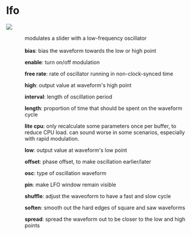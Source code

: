 
<a name=lfo></a><br>
# <b>lfo</b>
<img src="https://www.bespokesynth.com/docs/screenshots/lfo.png"><br>
<div style="display:inline-block;margin-left:50px;">
modulates a slider with a low-frequency oscillator<br/><br/>
<b>bias</b>: bias the waveform towards the low or high point<br>

<b>enable</b>: turn on/off modulation<br>

<b>free rate</b>: rate of oscillator running in non-clock-synced time<br>

<b>high</b>: output value at waveform's high point<br>

<b>interval</b>: length of oscillation period<br>

<b>length</b>: proportion of time that should be spent on the waveform cycle<br>

<b>lite cpu</b>: only recalculate some parameters once per buffer, to reduce CPU load. can sound worse in some scenarios, especially with rapid modulation.<br>

<b>low</b>: output value at waveform's low point<br>

<b>offset</b>: phase offset, to make oscillation earlier/later<br>

<b>osc</b>: type of oscillation waveform<br>

<b>pin</b>: make LFO window remain visible<br>

<b>shuffle</b>: adjust the waveoform to have a fast and slow cycle<br>

<b>soften</b>: smooth out the hard edges of square and saw waveforms<br>

<b>spread</b>: spread the waveform out to be closer to the low and high points<br>
